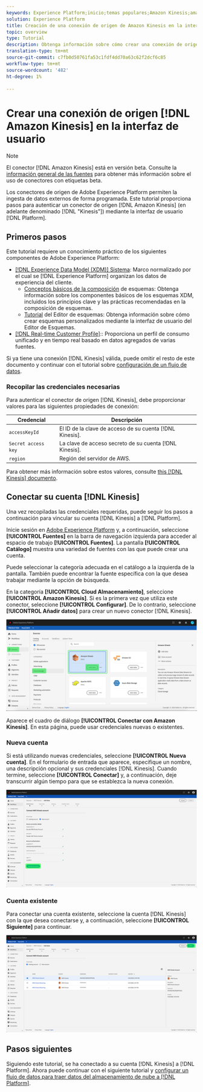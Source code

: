 ```yaml
---
keywords: Experience Platform;inicio;temas populares;Amazon Kinesis;amazon kinesis;Kinesis;kinesis
solution: Experience Platform
title: Creación de una conexión de origen de Amazon Kinesis en la interfaz de usuario
topic: overview
type: Tutorial
description: Obtenga información sobre cómo crear una conexión de origen de Amazon Kinesis mediante la interfaz de usuario de Adobe Experience Platform.
translation-type: tm+mt
source-git-commit: c7fb0d50761fa53c1fdf4dd70a63c62f2dcf6c85
workflow-type: tm+mt
source-wordcount: '482'
ht-degree: 1%

---
```



# Crear una conexión de origen [!DNL Amazon Kinesis] en la interfaz de usuario

>[!NOTE]
>
>El conector [!DNL Amazon Kinesis] está en versión beta. Consulte la [información general de las fuentes](../../../../home.md#terms-and-conditions) para obtener más información sobre el uso de conectores con etiquetas beta.

Los conectores de origen de Adobe Experience Platform permiten la ingesta de datos externos de forma programada. Este tutorial proporciona pasos para autenticar un conector de origen [!DNL Amazon Kinesis] (en adelante denominado [!DNL "Kinesis"]) mediante la interfaz de usuario [!DNL Platform].

## Primeros pasos

Este tutorial requiere un conocimiento práctico de los siguientes componentes de Adobe Experience Platform:

- [[!DNL Experience Data Model (XDM)] Sistema](../../../../../xdm/home.md): Marco normalizado por el cual se  [!DNL Experience Platform] organizan los datos de experiencia del cliente.
   - [Conceptos básicos de la composición](../../../../../xdm/schema/composition.md) de esquemas: Obtenga información sobre los componentes básicos de los esquemas XDM, incluidos los principios clave y las prácticas recomendadas en la composición de esquemas.
   - [Tutorial](../../../../../xdm/tutorials/create-schema-ui.md) del Editor de esquemas: Obtenga información sobre cómo crear esquemas personalizados mediante la interfaz de usuario del Editor de Esquemas.
- [[!DNL Real-time Customer Profile]](../../../../../profile/home.md):: Proporciona un perfil de consumo unificado y en tiempo real basado en datos agregados de varias fuentes.

Si ya tiene una conexión [!DNL Kinesis] válida, puede omitir el resto de este documento y continuar con el tutorial sobre [configuración de un flujo de datos](../../dataflow/streaming/cloud-storage-streaming.md).

### Recopilar las credenciales necesarias

Para autenticar el conector de origen [!DNL Kinesis], debe proporcionar valores para las siguientes propiedades de conexión:

| Credencial | Descripción |
| ---------- | ----------- |
| `accessKeyId` | El ID de la clave de acceso de su cuenta [!DNL Kinesis]. |
| `Secret access key` | La clave de acceso secreto de su cuenta [!DNL Kinesis]. |
| `region` | Región del servidor de AWS. |

Para obtener más información sobre estos valores, consulte [this [!DNL Kinesis] documento](https://docs.aws.amazon.com/streams/latest/dev/getting-started.html).

## Conectar su cuenta [!DNL Kinesis]

Una vez recopiladas las credenciales requeridas, puede seguir los pasos a continuación para vincular su cuenta [!DNL Kinesis] a [!DNL Platform].

Inicie sesión en [Adobe Experience Platform](https://platform.adobe.com) y, a continuación, seleccione **[!UICONTROL Fuentes]** en la barra de navegación izquierda para acceder al espacio de trabajo **[!UICONTROL Fuentes]**. La pantalla **[!UICONTROL Catálogo]** muestra una variedad de fuentes con las que puede crear una cuenta.

Puede seleccionar la categoría adecuada en el catálogo a la izquierda de la pantalla. También puede encontrar la fuente específica con la que desea trabajar mediante la opción de búsqueda.

En la categoría **[!UICONTROL Cloud Almacenamiento]**, seleccione **[!UICONTROL Amazon Kinesis]**. Si es la primera vez que utiliza este conector, seleccione **[!UICONTROL Configurar]**. De lo contrario, seleccione **[!UICONTROL Añadir datos]** para crear un nuevo conector [!DNL Kinesis].

![](../../../../images/tutorials/create/kinesis/catalog.png)

Aparece el cuadro de diálogo **[!UICONTROL Conectar con Amazon Kinesis]**. En esta página, puede usar credenciales nuevas o existentes.

### Nueva cuenta

Si está utilizando nuevas credenciales, seleccione **[!UICONTROL Nueva cuenta]**. En el formulario de entrada que aparece, especifique un nombre, una descripción opcional y sus credenciales [!DNL Kinesis]. Cuando termine, seleccione **[!UICONTROL Conectar]** y, a continuación, deje transcurrir algún tiempo para que se establezca la nueva conexión.

![](../../../../images/tutorials/create/kinesis/new.png)

### Cuenta existente

Para conectar una cuenta existente, seleccione la cuenta [!DNL Kinesis] con la que desea conectarse y, a continuación, seleccione **[!UICONTROL Siguiente]** para continuar.

![](../../../../images/tutorials/create/kinesis/existing.png)

## Pasos siguientes

Siguiendo este tutorial, se ha conectado a su cuenta [!DNL Kinesis] a [!DNL Platform]. Ahora puede continuar con el siguiente tutorial y [configurar un flujo de datos para traer datos del almacenamiento de nube a [!DNL Platform]](../../dataflow/streaming/cloud-storage-streaming.md).